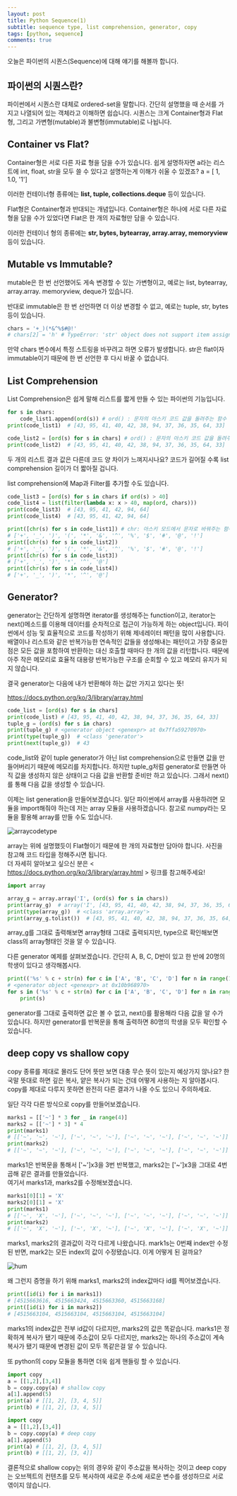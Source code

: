 ```yaml
---
layout: post
title: Python Sequence(1)
subtitle: sequence type, list comprehension, generator, copy
tags: [python, sequence]
comments: true
---
```


오늘은 파이썬의 시퀀스(Sequence)에 대해 얘기를 해볼까 합니다.

## 파이썬의 시퀀스란?

파이썬에서 시퀀스란 대체로 ordered-set을 말합니다. 간단히 설명했을 때 순서를 가지고 나열되어 있는 객체라고 이해하면 쉽습니다. 시퀀스는 크게 Container형과 Flat형, 그리고 가변형(mutable)과 불변형(immutable)로 나뉩니다.

## Container vs Flat?

Container형은 서로 다른 자료 형을 담을 수가 있습니다. 쉽게 설명하자면 a라는 리스트에 int, float, str을 모두 쓸 수 있다고 설명하는게 이해가 쉬울 수 있겠죠?
a = [ 1, 1.0, '1']

이러한 컨테이너형 종류에는 **list, tuple, collections.deque** 등이 있습니다.

Flat형은 Container형과 반대되는 개념입니다. Container형은 하나에 서로 다른 자료 형을 담을 수가 있었다면 Flat은 한 개의 자료형만 담을 수 있습니다.

이러한 컨테이너 형의 종류에는 **str, bytes, bytearray, array.array, memoryview** 등이 있습니다.

## Mutable vs Immutable?

mutable은 한 번 선언했어도 게속 변경할 수 있는 가변형이고, 예로는 list, bytearray, array.array. memoryview, deque가 있습니다.

반대로 immutable은 한 번 선언하면 더 이상 변경할 수 없고, 예로는 tuple, str, bytes 등이 있습니다.

```python
chars = '+_)(*&^%$#@!'
# chars[2] = 'h' # TypeError: 'str' object does not support item assignment
```

만약 chars 변수에서 특정 스트링을 바꾸려고 하면 오류가 발생합니다. str은 flat이자 immutable이기 때문에 한 번 선언한 후 다시 바꿀 수 없습니다.

## List Comprehension

List Comprehension은 쉽게 말해 리스트를 짧게 만들 수 있는 파이썬의 기능입니다.

```python
for s in chars:
    code_list1.append(ord(s)) # ord() : 문자의 아스키 코드 값을 돌려주는 함수
print(code_list1)  # [43, 95, 41, 40, 42, 38, 94, 37, 36, 35, 64, 33]
```

```python
code_list2 = [ord(s) for s in chars] # ord() : 문자의 아스키 코드 값을 돌려주는 함수
print(code_list2)  # [43, 95, 41, 40, 42, 38, 94, 37, 36, 35, 64, 33]
```

두 개의 리스트 결과 값은 다른데 코드 양 차이가 느껴지시나요? 코드가 길어질 수록 list comprehension 길이가 더 짧아질 겁니다.

list comprehension에 Map과 Filter를 추가할 수도 있습니다.

```python
code_list3 = [ord(s) for s in chars if ord(s) > 40]
code_list4 = list(filter(lambda x: x > 40, map(ord, chars)))
print(code_list3)  # [43, 95, 41, 42, 94, 64]
print(code_list4)  # [43, 95, 41, 42, 94, 64]
```

```python
print([chr(s) for s in code_list1]) # chr: 아스키 모드에서 문자로 바꿔주는 함수
# ['+', '_', ')', '(', '*', '&', '^', '%', '$', '#', '@', '!']
print([chr(s) for s in code_list2])
# ['+', '_', ')', '(', '*', '&', '^', '%', '$', '#', '@', '!']
print([chr(s) for s in code_list3])
# ['+', '_', ')', '*', '^', '@']
print([chr(s) for s in code_list4])
# ['+', '_', ')', '*', '^', '@']
```

## Generator?

generator는 간단하게 설명하면 iterator를 생성해주는 function이고, iterator는 next()메소드를 이용해 데이터를 순차적으로 접근이 가능하게 하는 object입니다. 파이썬에서 성능 및 효율적으로 코드를 작성하기 위해 제네레이터 패턴을 많이 사용합니다. 배열이나 리스트와 같은 반복가능한 연속적인 값들을 생성해내는 패턴이고 가장 중요한 점은 모든 값을 포함하여 반환하는 대신 호출할 때마다 한 개의 값을 리턴합니다. 때문에 아주 작은 메모리로 효율적 대용량 반복가능한 구조를 순회할 수 있고 메모리 유지가 되지 않습니다.

결국 generator는 다음에 내가 반환해야 하는 값만 가지고 있다는 뜻!

https://docs.python.org/ko/3/library/array.html

```python
code_list = [ord(s) for s in chars]
print(code_list) # [43, 95, 41, 40, 42, 38, 94, 37, 36, 35, 64, 33]
tuple_g = (ord(s) for s in chars)
print(tuple_g) # <generator object <genexpr> at 0x7ffa59270970>
print(type(tuple_g))  # <class 'generator'>
print(next(tuple_g))  # 43
```

code_list와 같이 tuple generator가 아닌 list comprehension으로 만들면 값을 만들어버리기 때문에 메모리를 차지합니다. 하지만 tuple_g처럼 generator로 만들면 아직 값을 생성하지 않은 상태이고 다음 값을 반환할 준비만 하고 있습니다. 그래서 next()를 통해 다음 값을 생성할 수 있습니다.

이제는 list generation을 만들어보겠습니다. 일단 파이썬에서 array를 사용하려면 모듈을 import해줘야 하는데 저는 array 모듈을 사용하겠습니다. 참고로 numpy라는 모듈을 활용해 array를 만들 수도 있습니다.

![arraycodetype](../assets/img/array_code_type.png)

array는 위에 설명했듯이 Flat형이기 때문에 한 개의 자료형만 담아야 합니다. 사진을 참고해 코드 타입을 정해주시면 됩니다.  
더 자세히 알아보고 싶으신 분은 < https://docs.python.org/ko/3/library/array.html > 링크를 참고해주세요!

```python
import array

array_g = array.array('I', (ord(s) for s in chars))
print(array_g)  # array('I', [43, 95, 41, 40, 42, 38, 94, 37, 36, 35, 64, 33])
print(type(array_g))  # <class 'array.array'>
print(array_g.tolist())  # [43, 95, 41, 40, 42, 38, 94, 37, 36, 35, 64, 33]
```

array_g를 그대로 출력해보면 array형태 그대로 출력되지만, type으로 확인해보면 class의 array형태인 것을 알 수 있습니다.

다른 generator 예제를 살펴보겠습니다. 간단히 A, B, C, D반이 있고 한 반에 20명의 학생이 있다고 생각해봅시다.

```python
print(('%s' % c + str(n) for c in ['A', 'B', 'C', 'D'] for n in range(1, 21)))
# <generator object <genexpr> at 0x10b968970>
for s in ('%s' % c + str(n) for c in ['A', 'B', 'C', 'D'] for n in range(1, 21)):
    print(s)
```

generator를 그대로 출력하면 값은 볼 수 없고, next()를 활용해라 다음 값을 알 수가 있습니다. 하지만 generator를 반복문을 통해 출력하면 80명의 학생을 모두 확인할 수 있습니다.

## deep copy vs shallow copy

copy 종류를 제대로 몰라도 단어 뜻만 보면 대충 무슨 뜻이 있는지 예상가지 않나요? 한국말 뜻대로 하면 깊은 복사, 얕은 복사가 되는 건데 어떻게 사용하는 지 알아봅시다. copy를 제대로 다루지 못하면 완전히 다른 결과가 나올 수도 있으니 주의하세요.

일단 각각 다른 방식으로 copy를 만들어보겠습니다.

```python
marks1 = [['~'] * 3 for _ in range(4)]
marks2 = [['~'] * 3] * 4
print(marks1)
# [['~', '~', '~'], ['~', '~', '~'], ['~', '~', '~'], ['~', '~', '~']]
print(marks2)
# [['~', '~', '~'], ['~', '~', '~'], ['~', '~', '~'], ['~', '~', '~']]
```

marks1은 반복문을 통해서 ['~']x3을 3번 반복했고, marks2는 ['~']x3을 그대로 4번 곱해 같은 결과를 만들었습니다.  
여기서 marks1과, marks2를 수정해보겠습니다.

```python
marks1[0][1] = 'X'
marks2[0][1] = 'X'
print(marks1)
# [['~', 'X', '~'], ['~', '~', '~'], ['~', '~', '~'], ['~', '~', '~']]
print(marks2)
# [['~', 'X', '~'], ['~', 'X', '~'], ['~', 'X', '~'], ['~', 'X', '~']]
```

marks1, marks2의 결과값이 각각 다르게 나왔습니다. mark1s는 0번째 index만 수정된 반면, mark2는 모든 index의 값이 수정됐습니댜. 이게 어떻게 된 걸까요?

![hum](../assets/img/hum.jpeg)

왜 그런지 증명을 하기 위해 marks1, marks2의 index값마다 id를 찍어보겠습니다.

```python
print([id(i) for i in marks1])
# [4515663616, 4515663424, 4515663360, 4515663168]
print([id(i) for i in marks2])
# [4515663104, 4515663104, 4515663104, 4515663104]
```

marks1의 index값은 전부 id값이 다르지만, marks2의 값은 똑같습니다. marks1은 정확하게 복사가 됐기 때문에 주소값이 모두 다르지만, marks2는 하나의 주소값이 계속 복사가 됐기 때문에 변경된 값이 모두 똑같은걸 알 수 있습니다.

또 python의 copy 모듈을 통하면 더욱 쉽게 핸들링 할 수 있습니다.

```python
import copy
a = [[1,2],[3,4]]
b = copy.copy(a) # shallow copy
a[1].append(5)
print(a) # [[1, 2], [3, 4, 5]]
print(b) # [[1, 2], [3, 4, 5]]
```

```python
import copy
a = [[1,2],[3,4]]
b = copy.copy(a) # deep copy
a[1].append(5)
print(a) # [[1, 2], [3, 4, 5]]
print(b) # [[1, 2], [3, 4]]
```

결론적으로 shallow copy는 위의 경우와 같이 주소값을 복사하는 것이고 deep copy 는 오브젝트의 컨텐츠를 모두 복사하여 새로운 주소에 새로운 변수를 생성하므로 서로 엮이지 않습니다.
